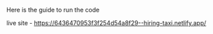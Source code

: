 Here is the guide to run the code

live site - https://6436470953f3f254d54a8f29--hiring-taxi.netlify.app/
